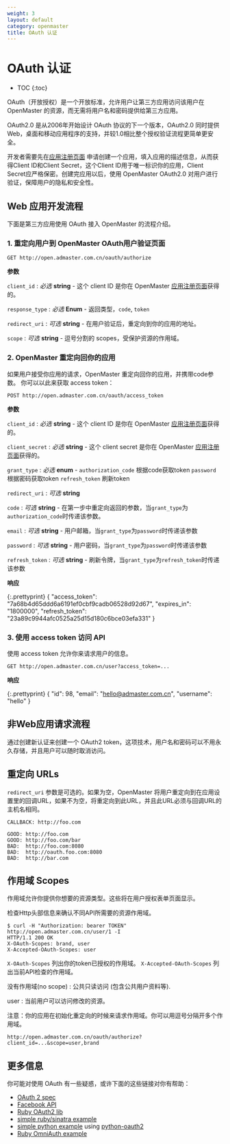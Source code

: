 ```yaml
---
weight: 3
layout: default
category: openmaster
title: OAuth 认证
---
```


# OAuth 认证

* TOC
{:toc}

OAuth（开放授权）是一个开放标准，允许用户让第三方应用访问该用户在 OpenMaster 的资源，而无需将用户名和密码提供给第三方应用。

OAuth2.0 是从2006年开始设计 OAuth 协议的下一个版本，OAuth2.0 同时提供 Web，桌面和移动应用程序的支持，并较1.0相比整个授权验证流程更简单更安全。

开发者需要先在[应用注册页面](http://open.admaster.com.cn/app/new) 申请创建一个应用，填入应用的描述信息，从而获得Client ID和Client Secret，这个Client ID用于唯一标识你的应用，Client Secret应严格保密。创建完应用以后，使用 OpenMaster OAuth2.0 对用户进行验证，保障用户的隐私和安全性。

## Web 应用开发流程

下面是第三方应用使用 OAuth 接入 OpenMaster 的流程介绍。

### 1. 重定向用户到 OpenMaster OAuth用户验证页面

    GET http://open.admaster.com.cn/oauth/authorize

**参数**

`client_id`
: _必选_ **string** - 这个 client ID 是你在 OpenMaster [应用注册页面](http://open.admaster.com.cn/app/new)获得的。

`response_type`
: _必选_ **Enum** - 返回类型，`code`, `token`

`redirect_uri`
: _可选_ **string** - 在用户验证后，重定向到你的应用的地址。

`scope`
: _可选_ **string** - 逗号分割的 scopes，受保护资源的作用域。

### 2. OpenMaster 重定向回你的应用

如果用户接受你应用的请求，OpenMaster 重定向回你的应用，并携带code参数。
你可以以此来获取 access token：

    POST http://open.admaster.com.cn/oauth/access_token

**参数**

`client_id`
: _必选_ **string** - 这个 client ID 是你在 OpenMaster [应用注册页面](http://open.admaster.com.cn/app/new)获得的。

`client_secret`
: _必选_ **string** - 这个 client secret 是你在 OpenMaster [应用注册页面](http://open.admaster.com.cn/app/new)获得的。

`grant_type`
: _必选_ **enum** - `authorization_code` 根据code获取token `password` 根据密码获取token `refresh_token` 刷新token

`redirect_uri`
: _可选_ **string**

`code`
: _可选_ **string** - 在第一步中重定向返回的参数，当`grant_type`为`authorization_code`时传递该参数。

`email`
: _可选_ **string** - 用户邮箱，当`grant_type`为`password`时传递该参数

`password`
: _可选_ **string** - 用户密码，当`grant_type`为`password`时传递该参数

`refresh_token`
: _可选_ **string** - 刷新令牌，当`grant_type`为`refresh_token`时传递该参数

**响应**

{:.prettyprint}
    {
      "access_token": "7a68b4d65ddd6a6191ef0cbf9cadb06528d92d67",
      "expires_in": "1800000",
      "refresh_token": "23a89c9944afc0525a25d15d180c6bce03efa331"
    }


### 3. 使用 access token 访问 API

使用 access token 允许你来请求用户的信息。

    GET http://open.admaster.com.cn/user?access_token=...

**响应**

{:.prettyprint}
    {
      "id": 98,
      "email": "hello@admaster.com.cn",
      "username": "hello"
    }


## 非Web应用请求流程

通过创建新认证来创建一个 OAuth2 token，这项技术，用户名和密码可以不用永久存储，并且用户可以随时取消访问。

## 重定向 URLs

`redirect_uri` 参数是可选的。如果为空，OpenMaster 将用户重定向到在应用设置里的回调URL，如果不为空，将重定向到此URL，并且此URL必须与回调URL的主机名相同。

    CALLBACK: http://foo.com

    GOOD: http://foo.com
    GOOD: http://foo.com/bar
    BAD:  http://foo.com:8080
    BAD:  http://oauth.foo.com:8080
    BAD:  http://bar.com

## 作用域 Scopes

作用域允许你提供你想要的资源类型。这些将在用户授权表单页面显示。

检查Http头部信息来确认不同API所需要的资源作用域。

    $ curl -H "Authorization: bearer TOKEN" http://open.admaster.com.cn/user/1 -I
    HTTP/1.1 200 OK
    X-OAuth-Scopes: brand, user
    X-Accepted-OAuth-Scopes: user

`X-OAuth-Scopes` 列出你的token已授权的作用域。
`X-Accepted-OAuth-Scopes` 列出当前API检查的作用域。

没有作用域(no scope)
: 公共只读访问 (包含公共用户资料等).

user : 当前用户可以访问修改的资源。

注意：你的应用在初始化重定向的时候来请求作用域。你可以用逗号分隔开多个作用域。

    http://open.admaster.com.cn/oauth/authorize?client_id=...&scope=user,brand


## 更多信息

你可能对使用 OAuth 有一些疑惑，或许下面的这些链接对你有帮助：

* [OAuth 2 spec](http://tools.ietf.org/html/draft-ietf-oauth-v2-07)
* [Facebook API](http://developers.facebook.com/docs/authentication/)
* [Ruby OAuth2 lib](http://github.com/intridea/oauth2)
* [simple ruby/sinatra example](http://gist.github.com/9fd1a6199da0465ec87c)
* [simple python example](http://gist.github.com/e3fbd47fbb7ee3c626bb) using [python-oauth2](http://github.com/dgouldin/python-oauth2)
* [Ruby OmniAuth example](http://github.com/intridea/omniauth)

